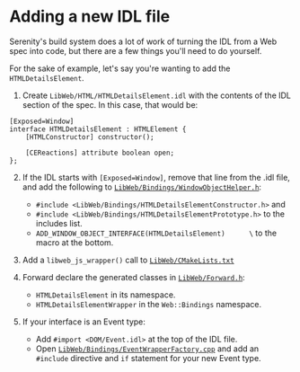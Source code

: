 # Adding a new IDL file

Serenity's build system does a lot of work of turning the IDL from a Web spec into code, but there are a few things you'll need to do yourself.

For the sake of example, let's say you're wanting to add the `HTMLDetailsElement`.

1. Create `LibWeb/HTML/HTMLDetailsElement.idl` with the contents of the IDL section of the spec. In this case, that would be:
```webidl
[Exposed=Window]
interface HTMLDetailsElement : HTMLElement {
    [HTMLConstructor] constructor();

    [CEReactions] attribute boolean open;
};
```

2. If the IDL starts with `[Exposed=Window]`, remove that line from the .idl file, and add the following to [`LibWeb/Bindings/WindowObjectHelper.h`](../../Userland/Libraries/LibWeb/Bindings/WindowObjectHelper.h):
    - `#include <LibWeb/Bindings/HTMLDetailsElementConstructor.h>` and
    - `#include <LibWeb/Bindings/HTMLDetailsElementPrototype.h>` to the includes list.
    - `ADD_WINDOW_OBJECT_INTERFACE(HTMLDetailsElement)      \` to the macro at the bottom.

3. Add a `libweb_js_wrapper()` call to [`LibWeb/CMakeLists.txt`](../../Userland/Libraries/LibWeb/CMakeLists.txt)

4. Forward declare the generated classes in [`LibWeb/Forward.h`](../../Userland/Libraries/LibWeb/Forward.h):
    - `HTMLDetailsElement` in its namespace.
    - `HTMLDetailsElementWrapper` in the `Web::Bindings` namespace.

5. If your interface is an Event type:
    - Add `#import <DOM/Event.idl>` at the top of the IDL file.
    - Open [`LibWeb/Bindings/EventWrapperFactory.cpp`](../../Userland/Libraries/LibWeb/Bindings/EventWrapperFactory.cpp) and add an `#include` directive and `if` statement for your new Event type.

